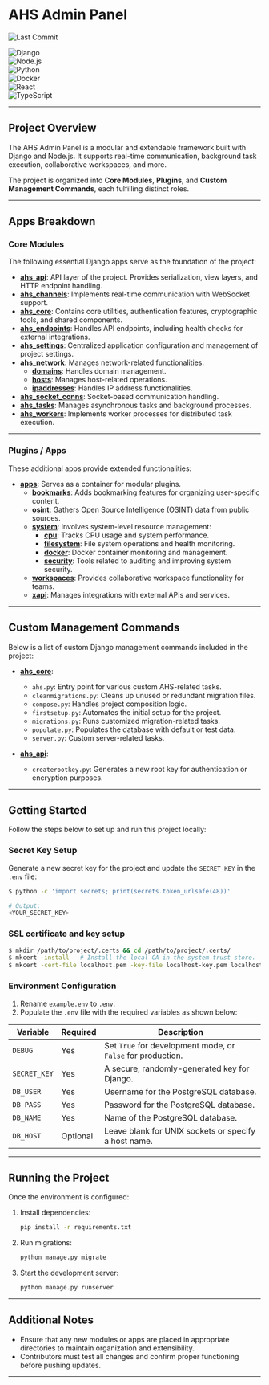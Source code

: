 # AHS Admin Panel  
![Last Commit](https://img.shields.io/github/last-commit/dcx7c5/ahs-admin-panel.svg)  

![Django](https://img.shields.io/badge/Django-5.x-brightgreen?logo=django)  
![Node.js](https://img.shields.io/badge/Node.js-18.x-green?logo=node.js)  
![Python](https://img.shields.io/badge/Python-3.13-blue?logo=python)  
![Docker](https://img.shields.io/badge/Docker-Compose-blue?logo=docker)  
![React](https://img.shields.io/badge/React-19.x-cyan?logo=react)  
![TypeScript](https://img.shields.io/badge/TypeScript-5.4-blue?logo=typescript)  

---

## Project Overview  

The AHS Admin Panel is a modular and extendable framework built with Django and Node.js. It supports real-time communication, background task execution, collaborative workspaces, and more.  

The project is organized into **Core Modules**, **Plugins**, and **Custom Management Commands**, each fulfilling distinct roles.  

---

## Apps Breakdown  

### Core Modules  

The following essential Django apps serve as the foundation of the project:  

- **[ahs_api](backend/ahs_api)**: API layer of the project. Provides serialization, view layers, and HTTP endpoint handling.  
- **[ahs_channels](backend/ahs_channels)**: Implements real-time communication with WebSocket support.  
- **[ahs_core](backend/ahs_core)**: Contains core utilities, authentication features, cryptographic tools, and shared components.  
- **[ahs_endpoints](backend/ahs_endpoints)**: Handles API endpoints, including health checks for external integrations.  
- **[ahs_settings](backend/ahs_settings)**: Centralized application configuration and management of project settings.  
- **[ahs_network](backend/ahs_network)**: Manages network-related functionalities.  
  - **[domains](backend/ahs_network/domains)**: Handles domain management.  
  - **[hosts](backend/ahs_network/hosts)**: Manages host-related operations.  
  - **[ipaddresses](backend/ahs_network/ipaddresses)**: Handles IP address functionalities.  
- **[ahs_socket_conns](backend/ahs_socket_conns)**: Socket-based communication handling.  
- **[ahs_tasks](backend/ahs_tasks)**: Manages asynchronous tasks and background processes.  
- **[ahs_workers](backend/ahs_workers)**: Implements worker processes for distributed task execution.  

---

### Plugins / Apps  

These additional apps provide extended functionalities:  

- **[apps](backend/apps)**: Serves as a container for modular plugins.  
  - **[bookmarks](backend/apps/bookmarks)**: Adds bookmarking features for organizing user-specific content.  
  - **[osint](backend/apps/osint)**: Gathers Open Source Intelligence (OSINT) data from public sources.  
  - **[system](backend/apps/system)**: Involves system-level resource management:  
    - **[cpu](backend/apps/system/cpu)**: Tracks CPU usage and system performance.  
    - **[filesystem](backend/apps/system/filesystem)**: File system operations and health monitoring.  
    - **[docker](backend/apps/system/docker)**: Docker container monitoring and management.  
    - **[security](backend/apps/system/security)**: Tools related to auditing and improving system security.  
  - **[workspaces](backend/apps/workspaces)**: Provides collaborative workspace functionality for teams.  
  - **[xapi](backend/apps/xapi)**: Manages integrations with external APIs and services.  

---

## Custom Management Commands  

Below is a list of custom Django management commands included in the project:  

- **[ahs_core](backend/ahs_core)**:  
  - `ahs.py`: Entry point for various custom AHS-related tasks.  
  - `cleanmigrations.py`: Cleans up unused or redundant migration files.  
  - `compose.py`: Handles project composition logic.  
  - `firstsetup.py`: Automates the initial setup for the project.  
  - `migrations.py`: Runs customized migration-related tasks.  
  - `populate.py`: Populates the database with default or test data.  
  - `server.py`: Custom server-related tasks.  

- **[ahs_api](backend/ahs_api)**:  
  - `createrootkey.py`: Generates a new root key for authentication or encryption purposes.  

---

## Getting Started  

Follow the steps below to set up and run this project locally:  

### Secret Key Setup  

Generate a new secret key for the project and update the `SECRET_KEY` in the `.env` file:  

```bash  
$ python -c 'import secrets; print(secrets.token_urlsafe(48))'  

# Output:  
<YOUR_SECRET_KEY>
```  

### SSL certificate and key setup

```bash
$ mkdir /path/to/project/.certs && cd /path/to/project/.certs/
$ mkcert -install   # Install the local CA in the system trust store.
$ mkcert -cert-file localhost.pem -key-file localhost-key.pem localhost 127.0.0.1
```

### Environment Configuration  

1. Rename `example.env` to `.env`.  
2. Populate the `.env` file with the required variables as shown below:  

| Variable            | Required | Description                                            |  
|---------------------|----------|--------------------------------------------------------|  
| `DEBUG`             | Yes      | Set `True` for development mode, or `False` for production. |  
| `SECRET_KEY`        | Yes      | A secure, randomly-generated key for Django.          |  
| `DB_USER`           | Yes      | Username for the PostgreSQL database.                 |  
| `DB_PASS`           | Yes      | Password for the PostgreSQL database.                 |  
| `DB_NAME`           | Yes      | Name of the PostgreSQL database.                      |  
| `DB_HOST`           | Optional | Leave blank for UNIX sockets or specify a host name.  |  

---

## Running the Project  

Once the environment is configured:  

1. Install dependencies:  
   ```bash  
   pip install -r requirements.txt  
   ```  

2. Run migrations:  
   ```bash  
   python manage.py migrate  
   ```  

3. Start the development server:  
   ```bash  
   python manage.py runserver  
   ```  

---

## Additional Notes  

- Ensure that any new modules or apps are placed in appropriate directories to maintain organization and extensibility.  
- Contributors must test all changes and confirm proper functioning before pushing updates.  

---